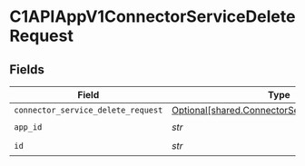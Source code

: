 # C1APIAppV1ConnectorServiceDeleteRequest


## Fields

| Field                                                                                                  | Type                                                                                                   | Required                                                                                               | Description                                                                                            |
| ------------------------------------------------------------------------------------------------------ | ------------------------------------------------------------------------------------------------------ | ------------------------------------------------------------------------------------------------------ | ------------------------------------------------------------------------------------------------------ |
| `connector_service_delete_request`                                                                     | [Optional[shared.ConnectorServiceDeleteRequest]](../../models/shared/connectorservicedeleterequest.md) | :heavy_minus_sign:                                                                                     | N/A                                                                                                    |
| `app_id`                                                                                               | *str*                                                                                                  | :heavy_check_mark:                                                                                     | N/A                                                                                                    |
| `id`                                                                                                   | *str*                                                                                                  | :heavy_check_mark:                                                                                     | N/A                                                                                                    |